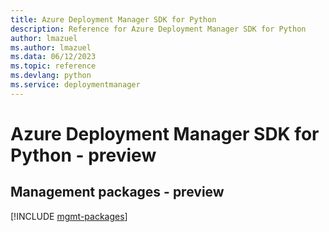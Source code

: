 ```yaml
---
title: Azure Deployment Manager SDK for Python
description: Reference for Azure Deployment Manager SDK for Python
author: lmazuel
ms.author: lmazuel
ms.data: 06/12/2023
ms.topic: reference
ms.devlang: python
ms.service: deploymentmanager
---
```

# Azure Deployment Manager SDK for Python - preview

## Management packages - preview
[!INCLUDE [mgmt-packages](deployment-manager-mgmt-index.md)]